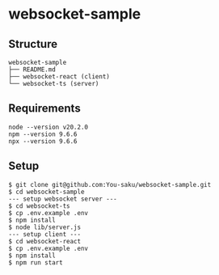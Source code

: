 # websocket-sample

## Structure
```
websocket-sample
├── README.md
├── websocket-react (client)
└── websocket-ts (server)
```

## Requirements
```
node --version v20.2.0
npm --version 9.6.6
npx --version 9.6.6
```

## Setup
```
$ git clone git@github.com:You-saku/websocket-sample.git
$ cd websocket-sample
--- setup websocket server --- 
$ cd websocket-ts
$ cp .env.example .env
$ npm install
$ node lib/server.js
--- setup client ---
$ cd websocket-react
$ cp .env.example .env
$ npm install
$ npm run start
```
